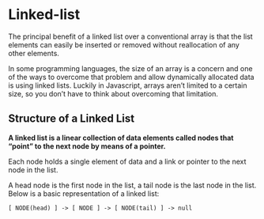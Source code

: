 # Linked-list

The principal benefit of a linked list over a conventional array is that the list elements can easily be inserted or removed without reallocation of any other elements.

In some programming languages, the size of an array is a concern and one of the ways to overcome that problem and allow dynamically allocated data is using linked lists. Luckily in Javascript, arrays aren’t limited to a certain size, so you don’t have to think about overcoming that limitation.

## Structure of a Linked List

__A linked list is a linear collection of data elements called nodes that “point” to the next node by means of a pointer.__

Each node holds a single element of data and a link or pointer to the next node in the list.

A head node is the first node in the list, a tail node is the last node in the list. Below is a basic representation of a linked list:

`[ NODE(head) ] -> [ NODE ] -> [ NODE(tail) ] -> null`